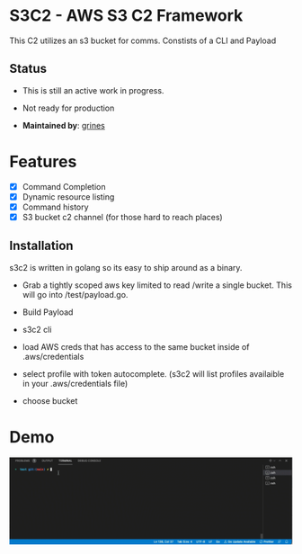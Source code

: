 # S3C2 - AWS S3 C2 Framework

This C2 utilizes an s3 bucket for comms. Constists of a CLI and Payload

## Status
- This is still an active work in progress.
- Not ready for production

- **Maintained by**:
[grines](https://github.com/)

# Features
- [X] Command Completion
- [X] Dynamic resource listing
- [X] Command history
- [X] S3 bucket c2 channel (for those hard to reach places)

## Installation

s3c2 is written in golang so its easy to ship around as a binary.

- Grab a tightly scoped aws key limited to read /write a single bucket. This will go into /test/payload.go.
- Build Payload

- s3c2 cli
- load AWS creds that has access to the same bucket inside of .aws/credentials
- select profile with token autocomplete. (s3c2 will list profiles availaible in your .aws/credentials file)
- choose bucket

# Demo

![](https://github.com/grines/s3c2/blob/main/demo.gif)

